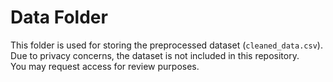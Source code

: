 # Data Folder

This folder is used for storing the preprocessed dataset (`cleaned_data.csv`).  
Due to privacy concerns, the dataset is not included in this repository.  
You may request access for review purposes.

